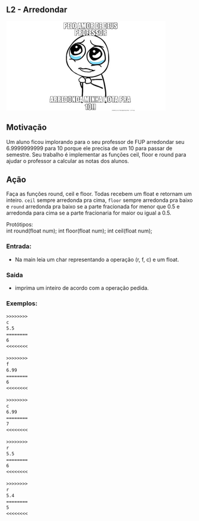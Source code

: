## L2 - Arredondar

[](solver.c)
![]( __cover.jpg)

## Motivação

Um aluno ficou implorando para o seu professor de FUP arredondar seu 6.9999999999 para 10 porque ele precisa de um 10 para passar de semestre. Seu trabalho é implementar as funções ceil, floor e round para ajudar o professor a calcular as notas dos alunos.

## Ação

Faça as funções round, ceil e floor. Todas recebem um float e retornam um inteiro. `ceil` sempre arredonda pra cima, `floor` sempre arredonda pra baixo e `round` arredonda pra baixo se a parte fracionada for menor que 0.5 e arredonda para cima se a parte fracionaria for maior ou igual a 0.5.  

Protótipos:  
int round(float num);
int floor(float num);
int ceil(float num);

### Entrada:

*   Na main leia um char representando a operação (r, f, c) e um float.

### Saida

*   imprima um inteiro de acordo com a operação pedida.  

### Exemplos:

```
>>>>>>>>
c
5.5
========
6
<<<<<<<<

>>>>>>>>
f
6.99
========
6
<<<<<<<<

>>>>>>>>
c
6.99
========
7
<<<<<<<<

>>>>>>>>
r
5.5
========
6
<<<<<<<<

>>>>>>>>
r
5.4
========
5
<<<<<<<<
```

